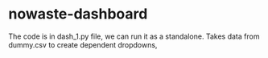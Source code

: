 # nowaste-dashboard
The code is in dash_1.py file, we can run it as a standalone.
Takes data from dummy.csv to create dependent dropdowns, 
